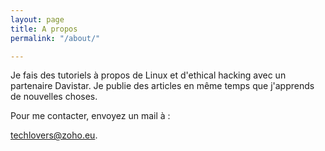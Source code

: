 ```yaml
---
layout: page
title: A propos
permalink: "/about/"

---
```

Je fais des tutoriels à propos de Linux et d'ethical hacking avec un partenaire Davistar. Je publie des articles en même temps que j'apprends de nouvelles choses.

Pour me contacter, envoyez un mail à :

techlovers@zoho.eu.